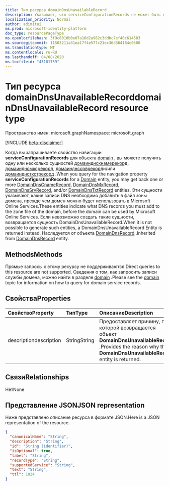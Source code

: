 ```yaml
---
title: Тип ресурса domainDnsUnavailableRecord
description: Указывает, что serviceConfigurationRecords не может быть создан.
localization_priority: Normal
author: adimitui
ms.prod: microsoft-identity-platform
doc_type: resourcePageType
ms.openlocfilehash: 3f9c8010b0e07a16d2a982c3ddbc7ef40c614583
ms.sourcegitcommit: 11503211a31ea17f4e577c21ec36d364184c0580
ms.translationtype: MT
ms.contentlocale: ru-RU
ms.lasthandoff: 04/08/2020
ms.locfileid: "43181759"
---
```

# <a name="domaindnsunavailablerecord-resource-type"></a><span data-ttu-id="dcc0f-103">Тип ресурса domainDnsUnavailableRecord</span><span class="sxs-lookup"><span data-stu-id="dcc0f-103">domainDnsUnavailableRecord resource type</span></span>

<span data-ttu-id="dcc0f-104">Пространство имен: microsoft.graph</span><span class="sxs-lookup"><span data-stu-id="dcc0f-104">Namespace: microsoft.graph</span></span>

[!INCLUDE [beta-disclaimer](../../includes/beta-disclaimer.md)]

<span data-ttu-id="dcc0f-105">Когда вы запрашиваете свойство навигации **serviceConfigurationRecords** для объекта [domain](domain.md) , вы можете получить одну или несколько сущностей [домаинднскнамерекорд](domaindnscnamerecord.md), [домаинднсмксрекорд](domaindnsmxrecord.md), [домаинднссрврекорд](domaindnssrvrecord.md)и/или [домаинднсткстрекорд](domaindnstxtrecord.md) .</span><span class="sxs-lookup"><span data-stu-id="dcc0f-105">When you query for the navigation property **serviceConfigurationRecords** for a [Domain](domain.md) entity, you may get back one or more [DomainDnsCnameRecord](domaindnscnamerecord.md), [DomainDnsMxRecord](domaindnsmxrecord.md), [DomainDnsSrvRecord](domaindnssrvrecord.md), and/or [DomainDnsTxtRecord](domaindnstxtrecord.md) entities.</span></span> <span data-ttu-id="dcc0f-106">Эти сущности указывают, какие записи DNS необходимо добавить в файл зоны домена, прежде чем домен можно будет использовать в Microsoft Online Services.</span><span class="sxs-lookup"><span data-stu-id="dcc0f-106">These entities indicate what DNS records you must add to the zone file of the domain, before the domain can be used by Microsoft Online Services.</span></span> <span data-ttu-id="dcc0f-107">Если невозможно создать такие сущности, возвращается сущность DomainDnsUnavailableRecord.</span><span class="sxs-lookup"><span data-stu-id="dcc0f-107">When it is not possible to generate such entities, a DomainDnsUnavailableRecord Entity is returned instead.</span></span> <span data-ttu-id="dcc0f-108">Наследуется от объекта [DomainDnsRecord](domaindnsrecord.md) .</span><span class="sxs-lookup"><span data-stu-id="dcc0f-108">Inherited from [DomainDnsRecord](domaindnsrecord.md) entity.</span></span>

## <a name="methods"></a><span data-ttu-id="dcc0f-109">Methods</span><span class="sxs-lookup"><span data-stu-id="dcc0f-109">Methods</span></span>
<span data-ttu-id="dcc0f-110">Прямые запросы к этому ресурсу не поддерживаются.</span><span class="sxs-lookup"><span data-stu-id="dcc0f-110">Direct queries to this resource are not supported.</span></span> <span data-ttu-id="dcc0f-111">Сведения о том, как запросить записи службы домена, можно найти в разделе [domain](domain.md) .</span><span class="sxs-lookup"><span data-stu-id="dcc0f-111">Please see the [domain](domain.md) topic for information on how to query for domain service records.</span></span>

## <a name="properties"></a><span data-ttu-id="dcc0f-112">Свойства</span><span class="sxs-lookup"><span data-stu-id="dcc0f-112">Properties</span></span>
| <span data-ttu-id="dcc0f-113">Свойство</span><span class="sxs-lookup"><span data-stu-id="dcc0f-113">Property</span></span>     | <span data-ttu-id="dcc0f-114">Тип</span><span class="sxs-lookup"><span data-stu-id="dcc0f-114">Type</span></span>   |<span data-ttu-id="dcc0f-115">Описание</span><span class="sxs-lookup"><span data-stu-id="dcc0f-115">Description</span></span>|
|:---------------|:--------|:----------|
|<span data-ttu-id="dcc0f-116">description</span><span class="sxs-lookup"><span data-stu-id="dcc0f-116">description</span></span>|<span data-ttu-id="dcc0f-117">String</span><span class="sxs-lookup"><span data-stu-id="dcc0f-117">String</span></span>|<span data-ttu-id="dcc0f-118">Предоставляет причину, по которой возвращается объект **DomainDnsUnavailableRecord** .</span><span class="sxs-lookup"><span data-stu-id="dcc0f-118">Provides the reason why the **DomainDnsUnavailableRecord** entity is returned.</span></span> |

## <a name="relationships"></a><span data-ttu-id="dcc0f-119">Связи</span><span class="sxs-lookup"><span data-stu-id="dcc0f-119">Relationships</span></span>
<span data-ttu-id="dcc0f-120">Нет</span><span class="sxs-lookup"><span data-stu-id="dcc0f-120">None</span></span>

## <a name="json-representation"></a><span data-ttu-id="dcc0f-121">Представление JSON</span><span class="sxs-lookup"><span data-stu-id="dcc0f-121">JSON representation</span></span>
<span data-ttu-id="dcc0f-122">Ниже представлено описание ресурса в формате JSON.</span><span class="sxs-lookup"><span data-stu-id="dcc0f-122">Here is a JSON representation of the resource.</span></span>

<!-- {
  "blockType": "resource",
  "optionalProperties": [

  ],
  "@odata.type": "microsoft.graph.domainDnsUnavailableRecord"
}-->

```json
{
  "canonicalName": "String",
  "description": "String",
  "id": "String (identifier)",
  "isOptional": true,
  "label": "String",
  "recordType": "String",
  "supportedService": "String",
  "text": "String",
  "ttl": 1024
}

```

<!-- uuid: 8fcb5dbc-d5aa-4681-8e31-b001d5168d79
2015-10-25 14:57:30 UTC -->
<!--
{
  "type": "#page.annotation",
  "description": "domainDnsUnavailableRecord resource",
  "keywords": "",
  "section": "documentation",
  "tocPath": "",
  "suppressions": []
}
-->
